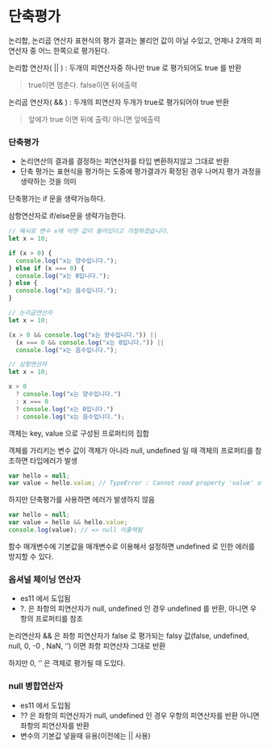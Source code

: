 # 단축평가

논리합, 논리곱 연산자 표현식의 평가 결과는 불리언 값이 아닐 수있고, 언제나 2개의 피연산자 중 어느 한쪽으로 평가된다.

논리합 연산자( || ) : 두개의 피연산자중 하나만 true 로 평가되어도 true 를 반환

> true이면 멈춘다. false이면 뒤에출력

논리곱 연산자( && ) : 두개의 피연산자 두개가 true로 평가되어야 true 반환

> 앞에가 true 이면 뒤에 출력/ 아니면 앞에출력

### 단축평가

- 논리연산의 결과를 결정하는 피연산자를 타입 변환하지않고 그대로 반환
- 단축 평가는 표현식을 평가하는 도중에 평가결과가 확정된 경우 나머지 평가 과정을 생략하는 것을 의미

단축평가는 if 문을 생략가능하다.

삼항연산자로 if/else문을 생략가능한다.

```jsx
// 예시로 변수 x에 어떤 값이 들어있다고 가정하겠습니다.
let x = 10;

if (x > 0) {
  console.log("x는 양수입니다.");
} else if (x === 0) {
  console.log("x는 0입니다.");
} else {
  console.log("x는 음수입니다.");
}

// 논리곱연산자
let x = 10;

(x > 0 && console.log("x는 양수입니다.")) ||
  (x === 0 && console.log("x는 0입니다.")) ||
  console.log("x는 음수입니다.");

// 삼항연산자
let x = 10;

x > 0
  ? console.log("x는 양수입니다.")
  : x === 0
  ? console.log("x는 0입니다.")
  : console.log("x는 음수입니다.");
```

객체는 key, value 으로 구성된 프로퍼티의 집합

객체를 가리키는 변수 값이 객체가 아니라 null, undefined 일 때 객체의 프로퍼티를 참조하면 타입에러가 발생

```jsx
var hello = null;
var value = hello.value; // TypeError : Cannot read property 'value' of null
```

하지만 단축평가를 사용하면 에러가 발생하지 않음

```jsx
var hello = null;
var value = hello && hello.value;
console.log(value); // => null 이출력됨
```

함수 매개변수에 기본값을 매개변수로 이용해서 설정하면 undefined 로 인한 에러를 방지할 수 있다.

### 옵셔널 체이닝 연산자

- es11 에서 도입됨
- ?. 은 좌항의 피연산자가 null, undefined 인 경우 undefined 를 반환, 아니면 우항의 프로퍼티를 참조

논리연산자 && 은 좌항 피연산자가 false 로 평가되는 falsy 값(false, undefined, null, 0, -0 , NaN, ‘’) 이면 좌항 피연산자 그대로 반환

하지만 0, ‘’ 은 객체로 평가될 때 도있다.

### null 병합연산자

- es11 에서 도입됨
- ?? 은 좌항의 피연산자가 null, undefined 인 경우 우항의 피연산자를 반환 아니면 좌항의 피연산자를 반환
- 변수의 기본값 넣을때 유용(이전에는 || 사용)
